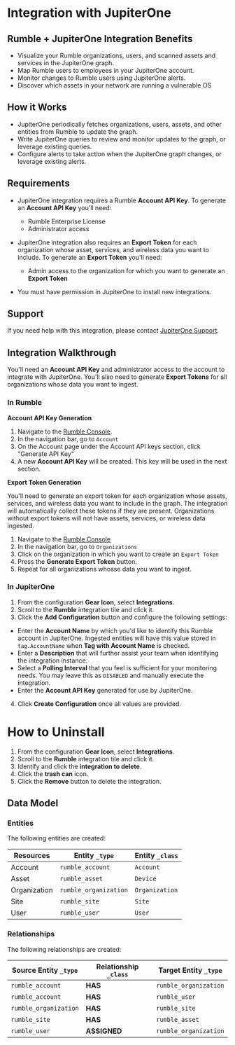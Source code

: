 # Integration with JupiterOne

## Rumble + JupiterOne Integration Benefits

- Visualize your Rumble organizations, users, and scanned assets and services in
  the JupiterOne graph.
- Map Rumble users to employees in your JupiterOne account.
- Monitor changes to Rumble users using JupiterOne alerts.
- Discover which assets in your network are running a vulnerable OS

## How it Works

- JupiterOne periodically fetches organizations, users, assets, and other
  entities from Rumble to update the graph.
- Write JupiterOne queries to review and monitor updates to the graph, or
  leverage existing queries.
- Configure alerts to take action when the JupiterOne graph changes, or leverage
  existing alerts.

## Requirements

- JupiterOne integration requires a Rumble **Account API Key**. To generate an
  **Account API Key** you'll need:

  - Rumble Enterprise License
  - Administrator access

- JupiterOne integration also requires an **Export Token** for each organization
  whose asset, services, and wireless data you want to include. To generate an
  **Export Token** you'll need:

  - Admin access to the organization for which you want to generate an **Export
    Token**

- You must have permission in JupiterOne to install new integrations.

## Support

If you need help with this integration, please contact
[JupiterOne Support](https://support.jupiterone.io).

## Integration Walkthrough

You'll need an **Account API Key** and administrator access to the account to
integrate with JupiterOne. You'll also need to generate **Export Tokens** for
all organizations whose data you want to ingest.

### In Rumble

**Account API Key Generation**

1. Navigate to the [Rumble Console](https://console.rumble.run/).
2. In the navigation bar, go to `Account`
3. On the Account page under the Account API keys section, click "Generate API
   Key"
4. A new **Account API Key** will be created. This key will be used in the next
   section.

**Export Token Generation**

You'll need to generate an export token for each organization whose assets,
services, and wireless data you want to include in the graph. The integration
will automatically collect these tokens if they are present. Organizations
without export tokens will not have assets, services, or wireless data ingested.

1. Navigate to the [Rumble Console](https://console.rumble/run)
2. In the navigation bar, go to `Organizations`
3. Click on the organization in which you want to create an `Export Token`
4. Press the **Generate Export Token** button.
5. Repeat for all organizations whosse data you want to ingest.

### In JupiterOne

1. From the configuration **Gear Icon**, select **Integrations**.
2. Scroll to the **Rumble** integration tile and click it.
3. Click the **Add Configuration** button and configure the following settings:

- Enter the **Account Name** by which you'd like to identify this Rumble account
  in JupiterOne. Ingested entities will have this value stored in
  `tag.AccountName` when **Tag with Account Name** is checked.
- Enter a **Description** that will further assist your team when identifying
  the integration instance.
- Select a **Polling Interval** that you feel is sufficient for your monitoring
  needs. You may leave this as `DISABLED` and manually execute the integration.
- Enter the **Account API Key** generated for use by JupiterOne.

4. Click **Create Configuration** once all values are provided.

# How to Uninstall

1. From the configuration **Gear Icon**, select **Integrations**.
2. Scroll to the **Rumble** integration tile and click it.
3. Identify and click the **integration to delete**.
4. Click the **trash can** icon.
5. Click the **Remove** button to delete the integration.

<!-- {J1_DOCUMENTATION_MARKER_START} -->
<!--
********************************************************************************
NOTE: ALL OF THE FOLLOWING DOCUMENTATION IS GENERATED USING THE
"j1-integration document" COMMAND. DO NOT EDIT BY HAND! PLEASE SEE THE DEVELOPER
DOCUMENTATION FOR USAGE INFORMATION:

https://github.com/JupiterOne/sdk/blob/main/docs/integrations/development.md
********************************************************************************
-->

## Data Model

### Entities

The following entities are created:

| Resources    | Entity `_type`        | Entity `_class` |
| ------------ | --------------------- | --------------- |
| Account      | `rumble_account`      | `Account`       |
| Asset        | `rumble_asset`        | `Device`        |
| Organization | `rumble_organization` | `Organization`  |
| Site         | `rumble_site`         | `Site`          |
| User         | `rumble_user`         | `User`          |

### Relationships

The following relationships are created:

| Source Entity `_type` | Relationship `_class` | Target Entity `_type` |
| --------------------- | --------------------- | --------------------- |
| `rumble_account`      | **HAS**               | `rumble_organization` |
| `rumble_account`      | **HAS**               | `rumble_user`         |
| `rumble_organization` | **HAS**               | `rumble_site`         |
| `rumble_site`         | **HAS**               | `rumble_asset`        |
| `rumble_user`         | **ASSIGNED**          | `rumble_organization` |

<!--
********************************************************************************
END OF GENERATED DOCUMENTATION AFTER BELOW MARKER
********************************************************************************
-->
<!-- {J1_DOCUMENTATION_MARKER_END} -->
